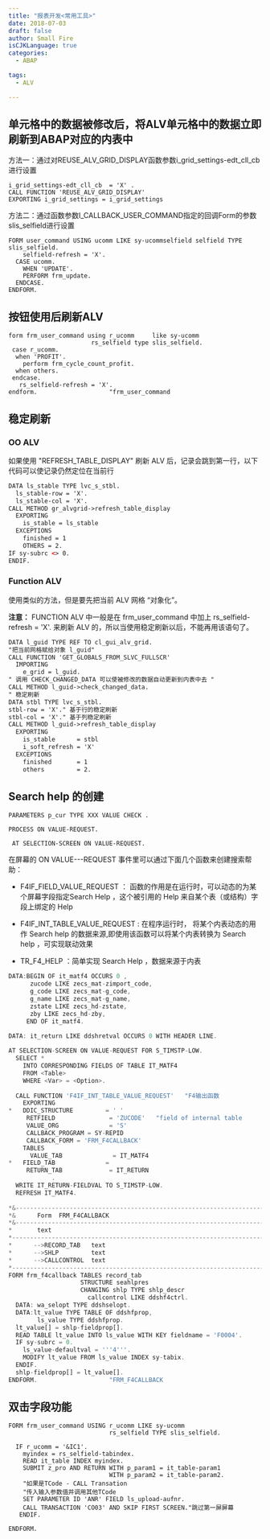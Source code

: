 ```yaml
---
title: "报表开发<常用工具>"
date: 2018-07-03
draft: false
author: Small Fire
isCJKLanguage: true
categories: 
  - ABAP

tags: 
  - ALV

---
```


## 单元格中的数据被修改后，将ALV单元格中的数据立即刷新到ABAP对应的内表中

方法一：通过对REUSE_ALV_GRID_DISPLAY函数参数i_grid_settings-edt_cll_cb进行设置

```JS
i_grid_settings-edt_cll_cb  = 'X' .
CALL FUNCTION 'REUSE_ALV_GRID_DISPLAY'
EXPORTING i_grid_settings = i_grid_settings
```

方法二：通过函数参数I_CALLBACK_USER_COMMAND指定的回调Form的参数slis_selfield进行设置

```JS
FORM user_command USING ucomm LIKE sy-ucommselfield selfield TYPE slis_selfield.
    selfield-refresh = 'X'.
  CASE ucomm.
    WHEN 'UPDATE'.
    PERFORM frm_update.
  ENDCASE.
ENDFORM. 
```

## 按钮使用后刷新ALV

```jS
form frm_user_command using r_ucomm     like sy-ucomm
                       rs_selfield type slis_selfield.
 case r_ucomm.
  when 'PROFIT'.
    perform frm_cycle_count_profit.
  when others.
 endcase.
   rs_selfield-refresh = 'X'.
endform.                    "frm_user_command
```

## 稳定刷新

### OO ALV

如果使用 "REFRESH_TABLE_DISPLAY" 刷新 ALV 后，记录会跳到第一行，以下代码可以使记录仍然定位在当前行 

```html
DATA ls_stable TYPE lvc_s_stbl.
  ls_stable-row = 'X'.
  ls_stable-col = 'X'.
CALL METHOD gr_alvgrid->refresh_table_display
  EXPORTING
    is_stable = ls_stable
  EXCEPTIONS
    finished = 1
    OTHERS = 2.
IF sy-subrc <> 0.
ENDIF.
```

### Function ALV

使用类似的方法，但是要先把当前 ALV 网格 “对象化”。

**注意：** FUNCTION ALV 中一般是在 frm_user_command 中加上 rs_selfield-refresh = 'X'. 来刷新 ALV 的，所以当使用稳定刷新以后，不能再用该语句了。

```html
DATA l_guid TYPE REF TO cl_gui_alv_grid.
"把当前网格赋给对象 l_guid"
CALL FUNCTION 'GET_GLOBALS_FROM_SLVC_FULLSCR'
  IMPORTING
    e_grid = l_guid.
" 调用 CHECK_CHANGED_DATA 可以使被修改的数据自动更新到内表中去 "
CALL METHOD l_guid->check_changed_data.
" 稳定刷新
DATA stbl TYPE lvc_s_stbl.
stbl-row = 'X'." 基于行的稳定刷新
stbl-col = 'X'." 基于列稳定刷新
CALL METHOD l_guid->refresh_table_display
  EXPORTING
    is_stable      = stbl
    i_soft_refresh = 'X'
  EXCEPTIONS
    finished       = 1
    others         = 2.
```

## Search help 的创建

`PARAMETERS p_cur TYPE XXX VALUE CHECK .`

`PROCESS ON VALUE-REQUEST.`

` AT SELECTION-SCREEN ON VALUE-REQUEST.`

在屏幕的 ON VALUE---REQUEST 事件里可以通过下面几个函数来创建搜索帮助：

-   F4IF_FIELD_VALUE_REQUEST ： 函数的作用是在运行时，可以动态的为某个屏幕字段指定Search Help ，这个被引用的 Help 来自某个表（或结构）字段上绑定的 Help

-  F4IF_INT_TABLE_VALUE_REQUEST : 在程序运行时， 将某个内表动态的用作 Search help 的数据来源,即使用该函数可以将某个内表转换为 Search help ，可实现联动效果

- TR_F4_HELP ：简单实现 Search Help ，数据来源于内表

```js
DATA:BEGIN OF it_matf4 OCCURS 0 ,
      zucode LIKE zecs_mat-zimport_code,
      g_code LIKE zecs_mat-g_code,
      g_name LIKE zecs_mat-g_name,
      zstate LIKE zecs_hd-zstate,
      zby LIKE zecs_hd-zby,
     END OF it_matf4.
     
DATA: it_return LIKE ddshretval OCCURS 0 WITH HEADER LINE.

AT SELECTION-SCREEN ON VALUE-REQUEST FOR S_TIMSTP-LOW.
  SELECT *
    INTO CORRESPONDING FIELDS OF TABLE IT_MATF4
    FROM <Table>
    WHERE <Var> = <Option>.
    
  CALL FUNCTION 'F4IF_INT_TABLE_VALUE_REQUEST'   "F4输出函数
    EXPORTING
*   DDIC_STRUCTURE         = ' '
     RETFIELD               = 'ZUCODE'   "field of internal table
     VALUE_ORG              = 'S'
     CALLBACK_PROGRAM = SY-REPID
     CALLBACK_FORM = 'FRM_F4CALLBACK'
    TABLES
      VALUE_TAB              = IT_MATF4
*   FIELD_TAB              =
     RETURN_TAB             = IT_RETURN
            .
  WRITE IT_RETURN-FIELDVAL TO S_TIMSTP-LOW.
  REFRESH IT_MATF4.
  
*&---------------------------------------------------------------------*
*&      Form  FRM_F4CALLBACK
*&---------------------------------------------------------------------*
*       text
*----------------------------------------------------------------------*
*      -->RECORD_TAB   text
*      -->SHLP         text
*      -->CALLCONTROL  text
*----------------------------------------------------------------------*
FORM frm_f4callback TABLES record_tab 
					STRUCTURE seahlpres
					CHANGING shlp TYPE shlp_descr
      				  callcontrol LIKE ddshf4ctrl.
  DATA: wa_selopt TYPE ddshselopt.
  DATA:lt_value TYPE TABLE OF ddshfprop,
        ls_value TYPE ddshfprop.
  lt_value[] = shlp-fieldprop[].
  READ TABLE lt_value INTO ls_value WITH KEY fieldname = 'F0004'.
  IF sy-subrc = 0.
    ls_value-defaultval = '''4'''.
    MODIFY lt_value FROM ls_value INDEX sy-tabix.
  ENDIF.
  shlp-fieldprop[] = lt_value[].
ENDFORM.                    "FRM_F4CALLBACK
```

## 双击字段功能

```JS
FORM frm_user_command USING r_ucomm LIKE sy-ucomm
							rs_selfield TYPE slis_selfield.
                            
  IF r_ucomm = '&IC1'.
  	myindex = rs_selfield-tabindex.
    READ it_table INDEX myindex.
    SUBMIT z_pro AND RETURN WITH p_param1 = it_table-param1
							WITH p_param2 = it_table-param2.
    "如果是TCode - CALL Transation
	"传入输入参数值并调用其他TCode
 	SET PARAMETER ID 'ANR' FIELD ls_upload-aufnr.
  	CALL TRANSACTION 'CO03' AND SKIP FIRST SCREEN."跳过第一屏屏幕
   ENDIF.

ENDFORM.
```

